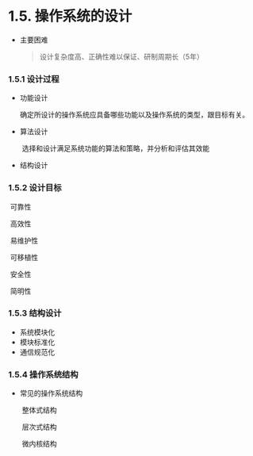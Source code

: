 # 1.5. 操作系统的设计

* 主要困难

  > 设计复杂度高、正确性难以保证、研制周期长（5年）

### 1.5.1 设计过程

* 功能设计

  ​		确定所设计的操作系统应具备哪些功能以及操作系统的类型，跟目标有关。

* 算法设计

  ​		选择和设计满足系统功能的算法和策略，并分析和评估其效能

* 结构设计

  

### 1.5.2 设计目标

​		可靠性

​		高效性

​		易维护性

​		可移植性

​		安全性

​		简明性

### 1.5.3 结构设计

* 系统模块化
* 模块标准化
* 通信规范化

### 1.5.4 操作系统结构

* 常见的操作系统结构

  ​		整体式结构

  ​		层次式结构

  ​		微内核结构


